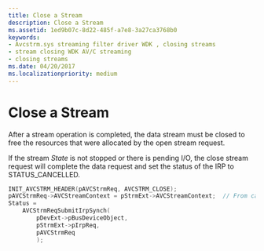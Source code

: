 ```yaml
---
title: Close a Stream
description: Close a Stream
ms.assetid: 1ed9b07c-8d22-485f-a7e8-3a27ca3768b0
keywords:
- Avcstrm.sys streaming filter driver WDK , closing streams
- stream closing WDK AV/C streaming
- closing streams
ms.date: 04/20/2017
ms.localizationpriority: medium
---
```


# Close a Stream

After a stream operation is completed, the data stream must be closed to free the resources that were allocated by the open stream request.

If the stream *State* is not stopped or there is pending I/O, the close stream request will complete the data request and set the status of the IRP to STATUS\_CANCELLED.

```cpp
INIT_AVCSTRM_HEADER(pAVCStrmReq, AVCSTRM_CLOSE);
pAVCStrmReq->AVCStreamContext = pStrmExt->AVCStreamContext;  // From cached context saved in OPEN_STREAM request
Status = 
    AVCStrmReqSubmitIrpSynch( 
        pDevExt->pBusDeviceObject,
        pStrmExt->pIrpReq,
        pAVCStrmReq
        );
```
